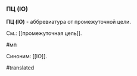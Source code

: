 ### ПЦ (IO)

**ПЦ (IO)** - аббревиатура от промежуточной цели.

См.: [[промежуточная цель]].

#мп

Синоним: [[IO]].

#translated
